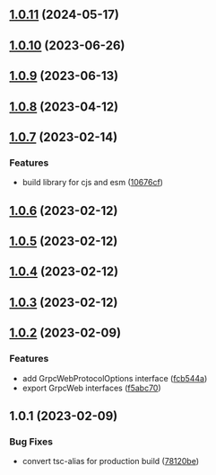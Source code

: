 

## [1.0.11](https://github.com/getezy/grpc-client/compare/1.0.10...1.0.11) (2024-05-17)

## [1.0.10](https://github.com/getezy/grpc-client/compare/1.0.9...1.0.10) (2023-06-26)

## [1.0.9](https://github.com/getezy/grpc-client/compare/1.0.10...1.0.9) (2023-06-13)

## [1.0.8](https://github.com/getezy/grpc-client/compare/1.0.7...1.0.8) (2023-04-12)

## [1.0.7](https://github.com/getezy/grpc-client/compare/1.0.6...1.0.7) (2023-02-14)


### Features

* build library for cjs and esm ([10676cf](https://github.com/getezy/grpc-client/commit/10676cf6563b0d0049ae120f0e70f135d572a9af))

## [1.0.6](https://github.com/getezy/grpc-client/compare/1.0.5...1.0.6) (2023-02-12)

## [1.0.5](https://github.com/getezy/grpc-client/compare/1.0.4...1.0.5) (2023-02-12)

## [1.0.4](https://github.com/getezy/grpc-client/compare/1.0.3...1.0.4) (2023-02-12)

## [1.0.3](https://github.com/getezy/grpc-client/compare/1.0.2...1.0.3) (2023-02-12)

## [1.0.2](https://github.com/getezy/grpc-client/compare/1.0.1...1.0.2) (2023-02-09)


### Features

* add GrpcWebProtocolOptions interface ([fcb544a](https://github.com/getezy/grpc-client/commit/fcb544a5079d8b0d83190631fa34549b9db639ba))
* export GrpcWeb interfaces ([f5abc70](https://github.com/getezy/grpc-client/commit/f5abc70f99a41190d867786c5e1eea9594d9e4cc))

## 1.0.1 (2023-02-09)


### Bug Fixes

* convert tsc-alias for production build ([78120be](https://github.com/getezy/grpc-client/commit/78120be633a529bff8f87424ea1e1efb9e40e16d))

